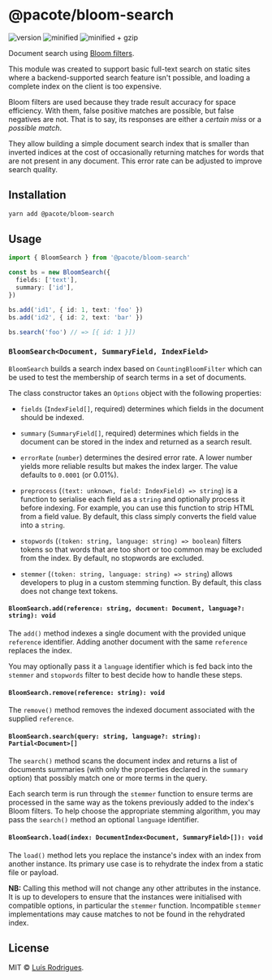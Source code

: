 # @pacote/bloom-search

![version](https://badgen.net/npm/v/@pacote/bloom-search)
![minified](https://badgen.net/bundlephobia/min/@pacote/bloom-search)
![minified + gzip](https://badgen.net/bundlephobia/minzip/@pacote/bloom-search)

Document search using [Bloom filters](../bloom-filter/).

This module was created to support basic full-text search on static sites where
a backend-supported search feature isn't possible, and loading a complete index
on the client is too expensive.

Bloom filters are used because they trade result accuracy for space efficiency.
With them, false positive matches are possible, but false negatives are not.
That is to say, its responses are either a _certain miss_ or a _possible match_.

They allow building a simple document search index that is smaller than inverted
indices at the cost of occasionally returning matches for words that are not
present in any document. This error rate can be adjusted to improve search
quality.

## Installation

```bash
yarn add @pacote/bloom-search
```

## Usage

```typescript
import { BloomSearch } from '@pacote/bloom-search'

const bs = new BloomSearch({
  fields: ['text'],
  summary: ['id'],
})

bs.add('id1', { id: 1, text: 'foo' })
bs.add('id2', { id: 2, text: 'bar' })

bs.search('foo') // => [{ id: 1 }])
```

### `BloomSearch<Document, SummaryField, IndexField>`

`BloomSearch` builds a search index based on `CountingBloomFilter` which
can be used to test the membership of search terms in a set of documents.

The class constructor takes an `Options` object with the following properties:

- `fields` (`IndexField[]`, required) determines which fields in the document
  should be indexed.

- `summary` (`SummaryField[]`, required) determines which fields in the document
  can be stored in the index and returned as a search result.

- `errorRate` (`number`) determines the desired error rate. A lower number
  yields more reliable results but makes the index larger. The value defaults to
  `0.0001` (or 0.01%).

- `preprocess` (`(text: unknown, field: IndexField) => string`) is a function to
  serialise each field as a `string` and optionally process it before indexing.
  For example, you can use this function to strip HTML from a field value. By
  default, this class simply converts the field value into a `string`.

- `stopwords` (`(token: string, language: string) => boolean`) filters tokens
  so that words that are too short or too common may be excluded from the index.
  By default, no stopwords are excluded.

- `stemmer` (`(token: string, language: string) => string`) allows developers to
  plug in a custom stemming function. By default, this class does not change
  text tokens.

#### `BloomSearch.add(reference: string, document: Document, language?: string): void`

The `add()` method indexes a single document with the provided unique
`reference` identifier. Adding another document with the same `reference`
replaces the index.

You may optionally pass it a `language` identifier which is fed back into the
`stemmer` and `stopwords` filter to best decide how to handle these steps.

#### `BloomSearch.remove(reference: string): void`

The `remove()` method removes the indexed document associated with the supplied
`reference`.

#### `BloomSearch.search(query: string, language?: string): Partial<Document>[]`

The `search()` method scans the document index and returns a list of documents
summaries (with only the properties declared in the `summary` option) that
possibly match one or more terms in the query.

Each search term is run through the `stemmer` function to ensure terms are
processed in the same way as the tokens previously added to the index's Bloom
filters. To help choose the appropriate stemming algorithm, you may pass the
`search()` method an optional `language` identifier.

#### `BloomSearch.load(index: DocumentIndex<Document, SummaryField>[]): void`

The `load()` method lets you replace the instance's index with an index from
another instance. Its primary use case is to rehydrate the index from a static
file or payload.

**NB:** Calling this method will not change any other attributes in the
instance. It is up to developers to ensure that the instances were initialised
with compatible options, in particular the `stemmer` function. Incompatible
`stemmer` implementations may cause matches to not be found in the rehydrated
index.

## License

MIT © [Luís Rodrigues](https://goblindegook.com).
